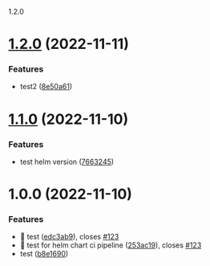 1.2.0

# [1.2.0](https://github.com/csye7125-fall2022-group06/helmchart/compare/v1.1.0...v1.2.0) (2022-11-11)


### Features

* test2 ([8e50a61](https://github.com/csye7125-fall2022-group06/helmchart/commit/8e50a61ac05a8bcead9688dba3d6b146fb9c49b9))

# [1.1.0](https://github.com/csye7125-fall2022-group06/helmchart/compare/v1.0.0...v1.1.0) (2022-11-10)


### Features

* test helm version ([7663245](https://github.com/csye7125-fall2022-group06/helmchart/commit/76632459f415ef761e1b486a4ed12754b2534a6c))

# 1.0.0 (2022-11-10)


### Features

* 🎸 test ([edc3ab9](https://github.com/csye7125-fall2022-group06/helmchart/commit/edc3ab966654ac6947ce676fc4401051a3fee254)), closes [#123](https://github.com/csye7125-fall2022-group06/helmchart/issues/123)
* 🎸 test for helm chart ci pipeline ([253ac19](https://github.com/csye7125-fall2022-group06/helmchart/commit/253ac1906f89cb12aeba06aa61a8addf6281917d)), closes [#123](https://github.com/csye7125-fall2022-group06/helmchart/issues/123)
* test ([b8e1690](https://github.com/csye7125-fall2022-group06/helmchart/commit/b8e169061ffb2f9843a3932e6ffd1c08450d3631))
